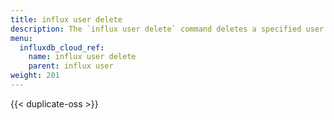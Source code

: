 ```yaml
---
title: influx user delete
description: The `influx user delete` command deletes a specified user.
menu:
  influxdb_cloud_ref:
    name: influx user delete
    parent: influx user
weight: 201
---
```


{{< duplicate-oss >}}
